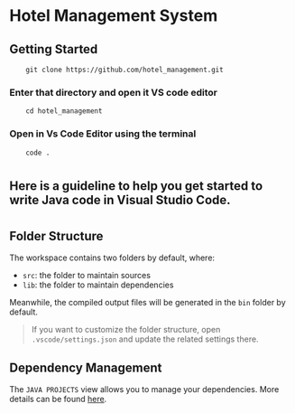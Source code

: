 # Hotel Management System

## Getting Started

```
    git clone https://github.com/hotel_management.git
```
### Enter that directory and open it VS code editor
```
    cd hotel_management
```

###  Open in Vs Code Editor using the terminal
````
    code .
````
#
##  Here is a guideline to help you get started to write Java code in Visual Studio Code.
#
## Folder Structure

The workspace contains two folders by default, where:

- `src`: the folder to maintain sources
- `lib`: the folder to maintain dependencies

Meanwhile, the compiled output files will be generated in the `bin` folder by default.

> If you want to customize the folder structure, open `.vscode/settings.json` and update the related settings there.

## Dependency Management

The `JAVA PROJECTS` view allows you to manage your dependencies. More details can be found [here](https://github.com/microsoft/vscode-java-dependency#manage-dependencies).
